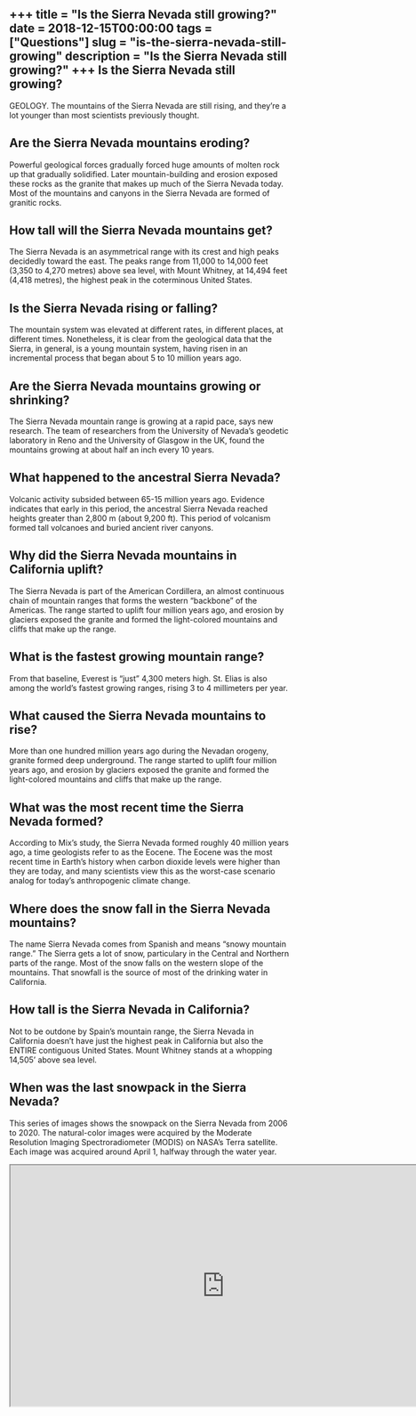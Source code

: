 +++
title = "Is the Sierra Nevada still growing?"
date = 2018-12-15T00:00:00
tags = ["Questions"]
slug = "is-the-sierra-nevada-still-growing"
description = "Is the Sierra Nevada still growing?"
+++
Is the Sierra Nevada still growing?
-----------------------------------

GEOLOGY. The mountains of the Sierra Nevada are still rising, and they’re a lot younger than most scientists previously thought.

Are the Sierra Nevada mountains eroding?
----------------------------------------

Powerful geological forces gradually forced huge amounts of molten rock up that gradually solidified. Later mountain-building and erosion exposed these rocks as the granite that makes up much of the Sierra Nevada today. Most of the mountains and canyons in the Sierra Nevada are formed of granitic rocks.

How tall will the Sierra Nevada mountains get?
----------------------------------------------

The Sierra Nevada is an asymmetrical range with its crest and high peaks decidedly toward the east. The peaks range from 11,000 to 14,000 feet (3,350 to 4,270 metres) above sea level, with Mount Whitney, at 14,494 feet (4,418 metres), the highest peak in the coterminous United States.

Is the Sierra Nevada rising or falling?
---------------------------------------

The mountain system was elevated at different rates, in different places, at different times. Nonetheless, it is clear from the geological data that the Sierra, in general, is a young mountain system, having risen in an incremental process that began about 5 to 10 million years ago.

Are the Sierra Nevada mountains growing or shrinking?
-----------------------------------------------------

The Sierra Nevada mountain range is growing at a rapid pace, says new research. The team of researchers from the University of Nevada’s geodetic laboratory in Reno and the University of Glasgow in the UK, found the mountains growing at about half an inch every 10 years.

What happened to the ancestral Sierra Nevada?
---------------------------------------------

Volcanic activity subsided between 65-15 million years ago. Evidence indicates that early in this period, the ancestral Sierra Nevada reached heights greater than 2,800 m (about 9,200 ft). This period of volcanism formed tall volcanoes and buried ancient river canyons.

Why did the Sierra Nevada mountains in California uplift?
---------------------------------------------------------

The Sierra Nevada is part of the American Cordillera, an almost continuous chain of mountain ranges that forms the western “backbone” of the Americas. The range started to uplift four million years ago, and erosion by glaciers exposed the granite and formed the light-colored mountains and cliffs that make up the range.

What is the fastest growing mountain range?
-------------------------------------------

From that baseline, Everest is “just” 4,300 meters high. St. Elias is also among the world’s fastest growing ranges, rising 3 to 4 millimeters per year.

What caused the Sierra Nevada mountains to rise?
------------------------------------------------

More than one hundred million years ago during the Nevadan orogeny, granite formed deep underground. The range started to uplift four million years ago, and erosion by glaciers exposed the granite and formed the light-colored mountains and cliffs that make up the range.

What was the most recent time the Sierra Nevada formed?
-------------------------------------------------------

According to Mix’s study, the Sierra Nevada formed roughly 40 million years ago, a time geologists refer to as the Eocene. The Eocene was the most recent time in Earth’s history when carbon dioxide levels were higher than they are today, and many scientists view this as the worst-case scenario analog for today’s anthropogenic climate change.

Where does the snow fall in the Sierra Nevada mountains?
--------------------------------------------------------

The name Sierra Nevada comes from Spanish and means “snowy mountain range.” The Sierra gets a lot of snow, particulary in the Central and Northern parts of the range. Most of the snow falls on the western slope of the mountains. That snowfall is the source of most of the drinking water in California.

How tall is the Sierra Nevada in California?
--------------------------------------------

Not to be outdone by Spain’s mountain range, the Sierra Nevada in California doesn’t have just the highest peak in California but also the ENTIRE contiguous United States. Mount Whitney stands at a whopping 14,505’ above sea level.

When was the last snowpack in the Sierra Nevada?
------------------------------------------------

This series of images shows the snowpack on the Sierra Nevada from 2006 to 2020. The natural-color images were acquired by the Moderate Resolution Imaging Spectroradiometer (MODIS) on NASA’s Terra satellite. Each image was acquired around April 1, halfway through the water year.

<iframe allow="accelerometer; autoplay; clipboard-write; encrypted-media; gyroscope; picture-in-picture" allowfullscreen="" class="__youtube_prefs__  epyt-is-override  no-lazyload" data-no-lazy="1" data-origheight="433" data-origwidth="770" data-skipgform_ajax_framebjll="" height="433" id="_ytid_48740" loading="lazy" src="https://www.youtube.com/embed/sPWyRBtAOFA?enablejsapi=1&autoplay=0&cc_load_policy=0&cc_lang_pref=&iv_load_policy=1&loop=0&modestbranding=0&rel=1&fs=1&playsinline=0&autohide=2&theme=dark&color=red&controls=1&" title="YouTube player" width="770"></iframe>